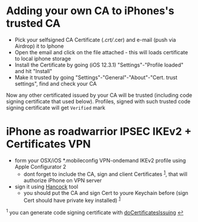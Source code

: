 # Adding your own CA to iPhones's trusted CA
- Pick your selfsigned CA Certificate (*.crt/*.cer) and e-mail (push via Airdrop) it to Iphone
- Open the email and click on the file attached - this will loads certificate to local iphone storage
- Install the Certificate by going (iOS 12.3.1) "Settings"-"Profile loaded" and hit "Install"
- Make it trusted by going "Settings"-"General"-"About"-"Cert. trust settings", find and check your CA

Now any other certificated issued by your CA will be trusted (including code signing certificate that used below).
Profiles, signed with such trusted code signing certificate will get `Verified` mark

# iPhone as roadwarrior IPSEC IKEv2 + Certificates VPN
- form your OSX/iOS *.mobileconfig VPN-ondemand IKEv2 profile using Apple Configurator 2
  * dont forget to include the CA, sign and client Certificates <sup id="a1">[1](#f1)</sup>, that will authorize iPhone on VPN server
- sign it using [Hancock](https://github.com/JeremyAgost/Hancock/tree/master) tool 
  * you should put the CA and sign Cert to youre Keychain before (sign Cert should have private key installed) <sup id="a1">[1](#f1)</sup>

<sup id="f1">1</sup> you can generate code signing certificate with [doCertificatesIssuing](https://github.com/Defm/mikrobackups/blob/master/scripts/doCertificatesIssuing.rsc.txt) [↩](#a1)
